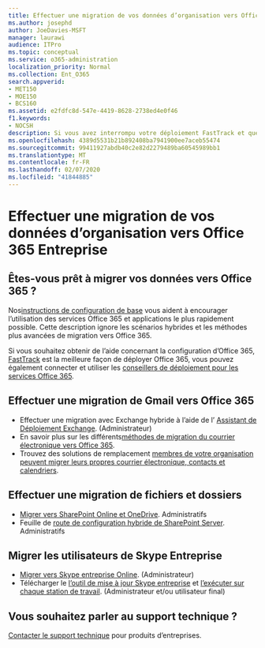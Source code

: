 ```yaml
---
title: Effectuer une migration de vos données d’organisation vers Office 365 Entreprise
ms.author: josephd
author: JoeDavies-MSFT
manager: laurawi
audience: ITPro
ms.topic: conceptual
ms.service: o365-administration
localization_priority: Normal
ms.collection: Ent_O365
search.appverid:
- MET150
- MOE150
- BCS160
ms.assetid: e2fdfc8d-547e-4419-8628-2738ed4e0f46
f1.keywords:
- NOCSH
description: Si vous avez interrompu votre déploiement FastTrack et que vous êtes prêt à migrer les données vers Office 365, il s’agit du point de départ.
ms.openlocfilehash: 4389d5531b21b892408ba7941900ee7aceb55474
ms.sourcegitcommit: 99411927abdb40c2e82d2279489ba60545989bb1
ms.translationtype: MT
ms.contentlocale: fr-FR
ms.lasthandoff: 02/07/2020
ms.locfileid: "41844885"
---
```

# <a name="migrate-your-organization-data-to-office-365-enterprise"></a>Effectuer une migration de vos données d’organisation vers Office 365 Entreprise

## <a name="ready-to-migrate-your-data-to-office-365"></a>Êtes-vous prêt à migrer vos données vers Office 365 ?

Nos[instructions de configuration de base](https://support.office.com/article/Set-up-Office-365-for-business-6a3a29a0-e616-4713-99d1-15eda62d04fa) vous aident à encourager l’utilisation des services Office 365 et applications le plus rapidement possible. Cette description ignore les scénarios hybrides et les méthodes plus avancées de migration vers Office 365. 
  
Si vous souhaitez obtenir de l’aide concernant la configuration d’Office 365, [FastTrack](https://fasttrack.microsoft.com/office) est la meilleure façon de déployer Office 365, vous pouvez également connecter et utiliser les [conseillers de déploiement pour les services Office 365](deployment-advisors-for-office-365.md).

## <a name="migrate-email-to-office-365"></a>Effectuer une migration de Gmail vers Office 365
- Effectuer une migration avec Exchange hybride à l’aide de l’ [Assistant de Déploiement Exchange](https://technet.microsoft.com/exdeploy2013). (Administrateur)
- En savoir plus sur les différents[méthodes de migration du courrier électronique vers Office 365](https://support.office.com/article/Ways-to-migrate-multiple-email-accounts-to-Office-365-0a4913fe-60fb-498f-9155-a86516418842).
- Trouvez des solutions de remplacement [membres de votre organisation peuvent migrer leurs propres courrier électronique, contacts et calendriers](https://support.office.com/article/Migrate-email-and-contacts-to-Office-365-for-business-a3e3bddb-582e-4133-8670-e61b9f58627e).

## <a name="migrate-files-and-folders"></a>Effectuer une migration de fichiers et dossiers
- [Migrer vers SharePoint Online et OneDrive](https://docs.microsoft.com/sharepointmigration/migrate-to-sharepoint-online). Administratifs
- Feuille de [route de configuration hybride de SharePoint Server](https://docs.microsoft.com/SharePoint/hybrid/configuration-roadmaps). Administratifs

## <a name="migrate-skype-for-business-users"></a>Migrer les utilisateurs de Skype Entreprise
- [Migrer vers Skype entreprise Online](https://technet.microsoft.com/library/jj204969.aspx). (Administrateur)
- Télécharger le [l’outil de mise à jour Skype entreprise](https://www.microsoft.com/download/details.aspx?id=51659) et [l’exécuter sur chaque station de travail](https://support.office.com/article/Meeting-Update-Tool-for-Skype-for-Business-and-Lync-2b525fe6-ed0f-4331-b533-c31546fcf4d4). (Administrateur et/ou utilisateur final)
  
## <a name="need-to-talk-to-support"></a>Vous souhaitez parler au support technique ?
[Contacter le support technique](https://support.office.com/article/32a17ca7-6fa0-4870-8a8d-e25ba4ccfd4b) pour produits d’entreprises.
